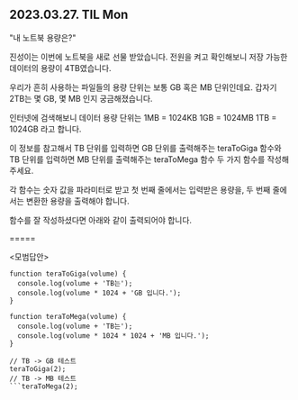 ## 2023.03.27. TIL Mon

"내 노트북 용량은?"

진성이는 이번에 노트북을 새로 선물 받았습니다. 전원을 켜고 확인해보니 저장 가능한 데이터의 용량이 4TB였습니다.

우리가 흔히 사용하는 파일들의 용량 단위는 보통 GB 혹은 MB 단위인데요. 갑자기 2TB는 몇 GB, 몇 MB 인지 궁금해졌습니다.

인터넷에 검색해보니 데이터 용량 단위는
1MB = 1024KB
1GB = 1024MB
1TB = 1024GB 라고 합니다.

이 정보를 참고해서 TB 단위를 입력하면 GB 단위를 출력해주는 teraToGiga 함수와 TB 단위를 입력하면 MB 단위를 출력해주는 teraToMega 함수 두 가지 함수를 작성해 주세요.

각 함수는 숫자 값을 파라미터로 받고 첫 번째 줄에서는 입력받은 용량을, 두 번째 줄에서는 변환한 용량을 출력해야 합니다.

함수를 잘 작성하셨다면 아래와 같이 출력되어야 합니다.


=====

<모범답안>

```// 여기에 코드를 작성하세요
function teraToGiga(volume) {
  console.log(volume + 'TB는');
  console.log(volume * 1024 + 'GB 입니다.');
}

function teraToMega(volume) {
  console.log(volume + 'TB는');
  console.log(volume * 1024 * 1024 + 'MB 입니다.');
}

// TB -> GB 테스트
teraToGiga(2);
// TB -> MB 테스트
```teraToMega(2);
